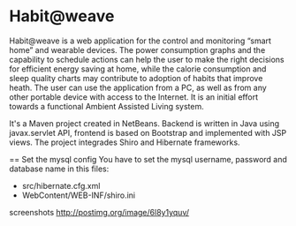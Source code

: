 # Habit@weave
Habit@weave is a web application for the control and monitoring “smart home” and wearable devices.
The power consumption graphs and the capability to schedule actions can help the user to make the right decisions for efficient energy saving at home, while the calorie consumption and sleep quality charts may contribute to adoption of habits that improve heath. The user can use the application from a PC, as well as from any other portable device with access to the Internet. It is an initial effort towards a functional Ambient Assisted Living system.

It's a Maven project created in NetBeans. Backend is written in Java using javax.servlet API, frontend is based on Bootstrap and implemented with JSP views. The project integrades Shiro and Hibernate frameworks.

== Set the mysql config
You have to set the mysql username, password and database name in
this files:
 * src/hibernate.cfg.xml
 * WebContent/WEB-INF/shiro.ini

screenshots
http://postimg.org/image/6l8y1yquv/
